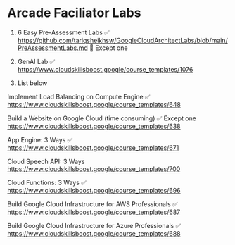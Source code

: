 # Arcade Faciliator Labs

1) 6 Easy Pre-Assessment Labs  ✅ 
https://github.com/tariqsheikhsw/GoogleCloudArchitectLabs/blob/main/PreAssessmentLabs.md
🔘 Except one 

1) GenAI Lab  ✅ 
https://www.cloudskillsboost.google/course_templates/1076

2) List below  


Implement Load Balancing on Compute Engine  ✅ 
https://www.cloudskillsboost.google/course_templates/648 


Build a Website on Google Cloud (time consuming)  ✅ Except one
https://www.cloudskillsboost.google/course_templates/638  


App Engine: 3 Ways    ✅ 
https://www.cloudskillsboost.google/course_templates/671  


Cloud Speech API: 3 Ways  
https://www.cloudskillsboost.google/course_templates/700  


Cloud Functions: 3 Ways  ✅ 
https://www.cloudskillsboost.google/course_templates/696  


Build Google Cloud Infrastructure for AWS Professionals  ✅ 
https://www.cloudskillsboost.google/course_templates/687


Build Google Cloud Infrastructure for Azure Professionals  ✅ 
https://www.cloudskillsboost.google/course_templates/688

